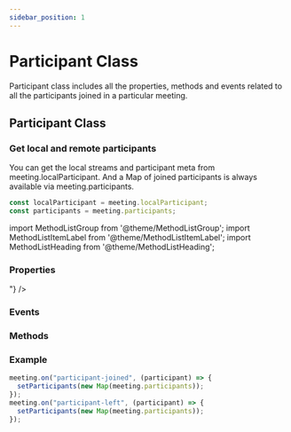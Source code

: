 ```yaml
---
sidebar_position: 1
---
```


# Participant Class

Participant class includes all the properties, methods and events related to all the participants joined in a particular meeting.

## Participant Class

### Get local and remote participants

You can get the local streams and participant meta from meeting.localParticipant. And a Map of joined participants is always available via meeting.participants.

```js title="Javascript"
const localParticipant = meeting.localParticipant;
const participants = meeting.participants;
```

import MethodListGroup from '@theme/MethodListGroup';
import MethodListItemLabel from '@theme/MethodListItemLabel';
import MethodListHeading from '@theme/MethodListHeading';

### Properties

<MethodListGroup>
  <MethodListItemLabel name="__properties" >
    <MethodListGroup>
      <MethodListHeading heading="Properties" />
      <MethodListItemLabel name="id" type={"string"} />
      <MethodListItemLabel name="displayName" type={"string"} />
      <MethodListItemLabel name="streams"  type={"Map<string, Stream>"}  />
    </MethodListGroup>
  </MethodListItemLabel>
</MethodListGroup>

### Events

<MethodListGroup>
  <MethodListItemLabel name="__events" >
    <MethodListGroup>
      <MethodListHeading heading="Events" />
      <MethodListItemLabel name="stream-enabled" type={"event"} />
      <MethodListItemLabel name="stream-disabled" type={"event"} />
    </MethodListGroup>
  </MethodListItemLabel>
</MethodListGroup>

### Methods

<MethodListGroup>
  <MethodListItemLabel name="__methods" >
    <MethodListGroup>
      <MethodListHeading heading="Methods" />
      <MethodListItemLabel name="setQuality(quality: low | med | high)"  type={"undefined"} />
      <MethodListItemLabel name="enableMic()"  type={"undefined"} />
      <MethodListItemLabel name="disableMic()"  type={"undefined"} />
      <MethodListItemLabel name="enableWebcam()"  type={"undefined"} />
      <MethodListItemLabel name="disableWebcam()"  type={"undefined"} />
      <MethodListItemLabel name="pin(SHARE_AND_CAM | CAM | SHARE | null)"  type={"undefined"} />
      <MethodListItemLabel name="unpin(SHARE_AND_CAM | CAM | SHARE | null)"  type={"undefined"} />
      <MethodListItemLabel name="on(eventType: string)"  type={"undefined"} />
      <MethodListItemLabel name="off(eventType: string)"  type={"undefined"} />
    </MethodListGroup>
  </MethodListItemLabel>
</MethodListGroup>

### Example

```js title="Javascript"
meeting.on("participant-joined", (participant) => {
  setParticipants(new Map(meeting.participants));
});
meeting.on("participant-left", (participant) => {
  setParticipants(new Map(meeting.participants));
});
```
